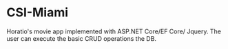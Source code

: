 # CSI-Miami
Horatio's movie app implemented with ASP.NET Core/EF Core/ Jquery. 
The user can execute the basic CRUD operations the DB.
